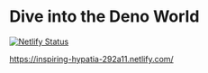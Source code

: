 # Dive into the Deno World

[![Netlify Status](https://api.netlify.com/api/v1/badges/2eae738d-c1b3-4ffe-9f29-3355f496dad9/deploy-status)](https://app.netlify.com/sites/inspiring-hypatia-292a11/deploys)

https://inspiring-hypatia-292a11.netlify.com/
